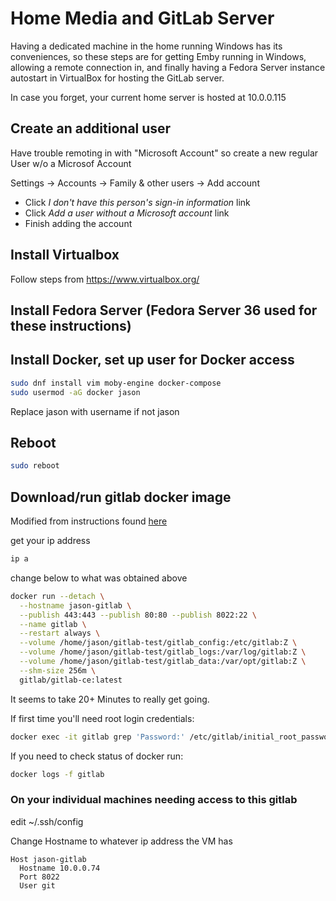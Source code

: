 # Home Media and GitLab Server

Having a dedicated machine in the home running Windows has its conveniences, so these steps are for getting Emby running in Windows, allowing a remote connection in, and finally having a Fedora Server instance autostart in VirtualBox for hosting the GitLab server.

In case you forget, your current home server is hosted at 10.0.0.115

## Create an additional user

Have trouble remoting in with "Microsoft Account" so create a new regular User w/o a Microsof Account

Settings -> Accounts -> Family & other users -> Add account
* Click _I don't have this person's sign-in information_ link
* Click _Add a user without a Microsoft account_ link
* Finish adding the account

## Install Virtualbox

Follow steps from https://www.virtualbox.org/

## Install Fedora Server \(Fedora Server 36 used for these instructions\)

## Install Docker, set up user for Docker access

```sh
sudo dnf install vim moby-engine docker-compose
sudo usermod -aG docker jason
```

Replace jason with username if not jason

## Reboot

```sh
sudo reboot
```

## Download/run gitlab docker image

Modified from instructions found [here](https://docs.gitlab.com/ee/install/docker.html)

get your ip address

```sh
ip a
```

change <ip addr> below to what was obtained above

```sh
docker run --detach \
  --hostname jason-gitlab \
  --publish 443:443 --publish 80:80 --publish 8022:22 \
  --name gitlab \
  --restart always \
  --volume /home/jason/gitlab-test/gitlab_config:/etc/gitlab:Z \
  --volume /home/jason/gitlab-test/gitlab_logs:/var/log/gitlab:Z \
  --volume /home/jason/gitlab-test/gitlab_data:/var/opt/gitlab:Z \
  --shm-size 256m \
  gitlab/gitlab-ce:latest
```

It seems to take 20+ Minutes to really get going.

If first time you'll need root login credentials:

```sh
docker exec -it gitlab grep 'Password:' /etc/gitlab/initial_root_password
```

If you need to check status of docker run:

```sh
docker logs -f gitlab
```

### On your individual machines needing access to this gitlab

edit ~/.ssh/config

Change Hostname to whatever ip address the VM has
```
Host jason-gitlab
  Hostname 10.0.0.74
  Port 8022
  User git